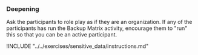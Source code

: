 ### Deepening

Ask the participants to role play as if they are an organization.  If any of the participants has run the Backup Matrix activity, encourage them to "run" this so that you can be an active participant.

!INCLUDE "../../exercises/sensitive_data/instructions.md"
